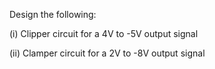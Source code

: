 <p>Design the following:</p>
<p>(i) Clipper circuit for a 4V to -5V output signal</p>
<p>(ii) Clamper circuit for a 2V to -8V output signal</p>
